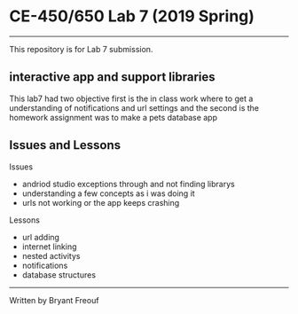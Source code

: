 # CE-450/650 Lab 7 (2019 Spring)
---
This repository is for Lab 7 submission.
 
## interactive app and support libraries
 
This lab7 had two objective first is the in class work where to get a understanding of notifications and url settings and  the second is the homework assignment was to make a pets database app 
 
## Issues and Lessons
 
 Issues  
 - andriod studio exceptions through and not finding librarys
 - understanding a few concepts as i was doing it
 - urls not working or the app keeps crashing 
 
 
 Lessons 
  - url adding
  - internet linking
  - nested activitys 
  - notifications
  - database structures 
---
Written by Bryant Freouf

